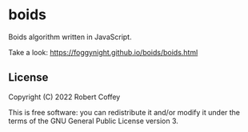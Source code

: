 # boids

Boids algorithm written in JavaScript.

Take a look: <https://foggynight.github.io/boids/boids.html>

## License

Copyright (C) 2022 Robert Coffey

This is free software: you can redistribute it and/or modify it under the terms
of the GNU General Public License version 3.
